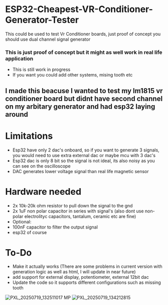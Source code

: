 # ESP32-Cheapest-VR-Conditioner-Generator-Tester
This could be used to test Vr Conditioner boards, just proof of concept you should use dual channel signal generator

### This is just proof of concept but it might as well work in real life application ###
* This is still work in progress
* If you want you could add other systems, mising tooth etc

## I made this beacuse I wanted to test my lm1815 vr conditioner board but didnt have second channel on my arbitary generator and had esp32 laying around ##

# Limitations #
* Esp32 have only 2 dac's onboard, so if you want to generate 3 signals, you would need to use extra external dac or maybe mcu with 3 dac's
* Esp32 dac is only 8 bit so the signal is not ideal, its also noisy as you can see on the oscilloscope
* DAC generates lower voltage signal than real life magnetic sensor

# Hardware needed #
* 2x 10k-20k ohm resistor to pull down the signal to the gnd
* 2x 1uF non polar capacitor in series with signal's (also dont use non-polar electrolityc capacitors, tantalum, ceramic etc are fine)
* Optional:
* 100nF capacitor to filter the output signal
* esp32 of course

# To-Do #
* Make it actually works (There are some problems in current version with generation logic as well as html, I will update in near future)
* add support for external display, potentiometer, external 12bit dac
* Update the code so it supports different configurations such as missing tooth


![PXL_20250719_132511017 MP](https://github.com/user-attachments/assets/f91de46a-dcb9-4d25-bd55-f2e416bbf5d9)
![PXL_20250719_134212815](https://github.com/user-attachments/assets/58cf1886-b254-4d35-b99b-ac9b72b0e23f)
